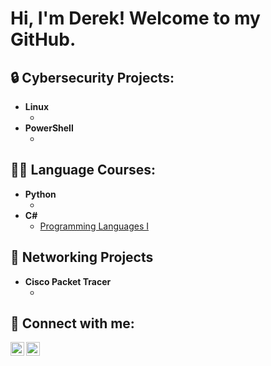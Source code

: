 <h1>Hi, I'm Derek! Welcome to my GitHub.</h1>

<h2>🔒 Cybersecurity Projects:</h2>

- <b>Linux</b>
  - [](https://github.com/degarci8)
- <b>PowerShell</b>
  - [](https://github.com/degarci8)
 
<h2>👨‍💻 Language Courses:</h2>

- <b>Python</b>
  - [](https://github.com/degarci8)
- <b>C#</b>
  - [Programming Languages I](https://github.com/degarci8/Programming_Languages_I/tree/main)


<h2>📡 Networking Projects</h2>

- <b>Cisco Packet Tracer</b>
  - [](https://github.com/degarci8)



<h2> 🤳 Connect with me:</h2>

<!--[<img align="left" alt="JoshMadakor | YouTube" width="22px" src="https://cdn.jsdelivr.net/npm/simple-icons@v3/icons/youtube.svg" />][youtube]
[<img align="left" alt="JoshMadakor | Twitter" width="22px" src="https://cdn.jsdelivr.net/npm/simple-icons@v3/icons/twitter.svg" />][twitter]-->
[<img align="left" alt="DerekGarcia | LinkedIn" width="22px" src="https://cdn.jsdelivr.net/npm/simple-icons@v3/icons/linkedin.svg" />][linkedin]
[<img align="left" alt="Derekgarcia | Instagram" width="22px" src="https://cdn.jsdelivr.net/npm/simple-icons@v3/icons/instagram.svg" />][instagram]

[twitter]: https://twitter.com/joshmadakor
[youtube]: https://www.youtube.com/c/joshmadakor
[instagram]: https://www.instagram.com/de_graci5
[linkedin]: https://linkedin.com/in/degarci8

<!--
**joshmadakor1/joshmadakor1** is a ✨ _special_ ✨ repository because its `README.md` (this file) appears on your GitHub profile.
